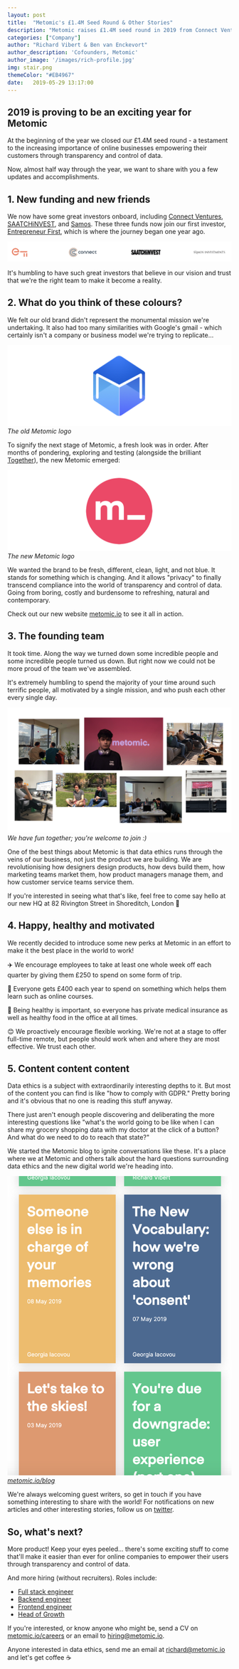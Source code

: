 ```yaml
---
layout: post
title:  "Metomic's £1.4M Seed Round & Other Stories"
description: "Metomic raises £1.4M seed round in 2019 from Connect Ventures, Saatchi, Samos"
categories: ["Company"]
author: "Richard Vibert & Ben van Enckevort"
author_description: 'Cofounders, Metomic'
author_image: '/images/rich-profile.jpg'
img: stair.png
themeColor: "#EB4967"
date:   2019-05-29 13:17:00
---
```


## 2019 is proving to be an exciting year for Metomic

At the beginning of the year we closed our £1.4M seed round - a testament to the increasing importance of online businesses empowering their customers through transparency and control of data.

Now, almost half way through the year, we want to share with you a few updates and accomplishments.

## 1. New funding and new friends

We now have some great investors onboard, including [Connect Ventures](http://www.connectventures.co/), [SAATCHiNVEST](http://www.saatchinvest.com/), and [Samos](http://samos.vc/). These three funds now join our first investor, [Entrepreneur First](https://www.joinef.com/), which is where the journey began one year ago.

![Logos of Connect Ventures, Saatchi, Samos, EF](/images/investors.png)

It's humbling to have such great investors that believe in our vision and trust that we're the right team to make it become a reality.

## 2. What do you think of these colours?

We felt our old brand didn't represent the monumental mission we're undertaking. It also had too many similarities with Google's gmail - which certainly isn't a company or business model we're trying to replicate...

![Old logo of Metomic](/images/oldlogo.png)
*The old Metomic logo*

To signify the next stage of Metomic, a fresh look was in order. After months of pondering, exploring and testing (alongside the brilliant [Together](https://istogether.com/)), the new Metomic emerged:

![New pink Metomic logo](/images/newlogo.png)
*The new Metomic logo*

We wanted the brand to be fresh, different, clean, light, and not blue. It stands for something which is changing. And it allows "privacy" to finally transcend compliance into the world of transparency and control of data. Going from boring, costly and burdensome to refreshing, natural and contemporary.

Check out our new website [metomic.io](http://metomic.io) to see it all in action.

## 3. The founding team

It took time. Along the way we turned down some incredible people and some incredible people turned us down. But right now we could not be more proud of the team we've assembled.

It's extremely humbling to spend the majority of your time around such terrific people, all motivated by a single mission, and who push each other every single day.

![Photos of Metomic team](/images/team.png)
*We have fun together; you're welcome to join :)*

One of the best things about Metomic is that data ethics runs through the veins of our business, not just the product we are building. We are revolutionising how designers design products, how devs build them, how marketing teams market them, how product managers manage them, and how customer service teams service them.

If you're interested in seeing what that's like, feel free to come say hello at our new HQ at 82 Rivington Street in Shoreditch, London 👋

## 4. Happy, healthy and motivated

We recently decided to introduce some new perks at Metomic in an effort to make it the best place in the world to work!

✈️ We encourage employees to take at least one whole week off each quarter by giving them £250 to spend on some form of trip.

📘 Everyone gets £400 each year to spend on something which helps them learn such as online courses.

🍏 Being healthy is important, so everyone has private medical insurance as well as healthy food in the office at all times.

😊 We proactively encourage flexible working. We're not at a stage to offer full-time remote, but people should work when and where they are most effective. We trust each other.

## 5. Content content content

Data ethics is a subject with extraordinarily interesting depths to it. But most of the content you can find is like "how to comply with GDPR." Pretty boring and it's obvious that no one is reading this stuff anyway.

There just aren't enough people discovering and deliberating the more interesting questions like "what's the world going to be like when I can share my grocery shopping data with my doctor at the click of a button? And what do we need to do to reach that state?"

We started the Metomic blog to ignite conversations like these. It's a place where we at Metomic and others talk about the hard questions surrounding data ethics and the new digital world we're heading into.

![Screenshot of Metomic blog](/images/blog.png)
[*metomic.io/blog*](http://metomic.io/blog)

We're always welcoming guest writers, so get in touch if you have something interesting to share with the world! For notifications on new articles and other interesting stories, follow us on [twitter](https://twitter.com/Metomic_).

## So, what's next?

More product! Keep your eyes peeled... there's some exciting stuff to come that'll make it easier than ever for online companies to empower their users through transparency and control of data.

And more hiring (without recruiters). Roles include:

- [Full stack engineer](https://metomic.io/careers/full-stack-engineer)
- [Backend engineer](https://metomic.io/careers/backend-engineer)
- [Frontend engineer](https://metomic.io/careers/frontend-engineer)
- [Head of Growth](https://metomic.io/careers/head-of-growth)

If you're interested, or know anyone who might be, send a CV on [metomic.io/careers](http://metomic.io/careers) or an email to hiring@metomic.io.

Anyone interested in data ethics, send me an email at richard@metomic.io and let's get coffee ☕